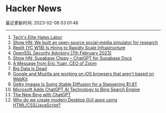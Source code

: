 # Hacker News

最近更新时间: 2023-02-08 03:01:46

--- 
1. [Tech's Elite Hates Labor](https://ez.substack.com/p/techs-elite-hates-labor) 
2. [Show HN: We built an open-source social-media simulator for research](https://misinfogame.com/) 
3. [Replit (YC W18) Is Hiring to Rapidly Scale Infrastructure](https://replit.com/careers) 
4. [OpenSSL Security Advisory [7th February 2023]](https://www.openssl.org/news/secadv/20230207.txt) 
5. [Show HN: Supabase Clippy – ChatGPT for Supabase Docs](https://supabase.com/blog/chatgpt-supabase-docs) 
6. [A Message from Eric Yuan, CEO of Zoom](https://blog.zoom.us/a-message-from-eric-yuan-ceo-of-zoom/) 
7. [Big Data Is Dead](https://motherduck.com/blog/big-data-is-dead/) 
8. [Google and Mozilla are working on iOS browsers that aren't based on WebKit](https://arstechnica.com/gadgets/2023/02/google-and-mozilla-are-working-on-ios-browsers-that-break-current-app-store-rules/) 
9. [Getty Images Is Suing Stable Diffusion for a Staggering $1.8T](https://petapixel.com/2023/02/07/getty-images-are-suing-stable-diffusion-for-a-staggering-1-8-trillion/) 
10. [Microsoft Adds ChatGPT AI Technology to Bing Search Engine](https://www.wsj.com/articles/microsoft-adds-chatgpt-ai-technology-to-bing-search-engine-11675793525) 
11. [The New Bing with ChatGPT](https://www.theverge.com/2023/2/7/23587454/microsoft-bing-edge-chatgpt-ai) 
12. [Why do we create modern Desktop GUI apps using HTML/CSS/JavaScript?](https://gerrysweeney.com/why-do-write-desktop-gui-desktop-apps-in-html-css-javascript-making-them-just-glorified-web-pages/) 
